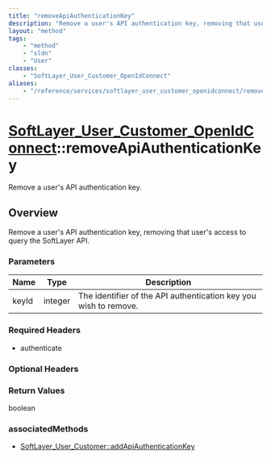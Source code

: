 ```yaml
---
title: "removeApiAuthenticationKey"
description: "Remove a user's API authentication key, removing that user's access to query the SoftLayer API."
layout: "method"
tags:
    - "method"
    - "sldn"
    - "User"
classes:
    - "SoftLayer_User_Customer_OpenIdConnect"
aliases:
    - "/reference/services/softlayer_user_customer_openidconnect/removeApiAuthenticationKey"
---
```

# [SoftLayer_User_Customer_OpenIdConnect](/reference/services/SoftLayer_User_Customer_OpenIdConnect)::removeApiAuthenticationKey

Remove a user's API authentication key.


## Overview 
Remove a user's API authentication key, removing that user's access to query the SoftLayer API. 

### Parameters 
|Name | Type | Description |
| --- | --- | --- |
|keyId| integer| The identifier of the API authentication key you wish to remove.|


### Required Headers
* authenticate

### Optional Headers

### Return Values
boolean


### associatedMethods

*  [SoftLayer_User_Customer::addApiAuthenticationKey](/reference/services/SoftLayer_User_Customer/addApiAuthenticationKey )

